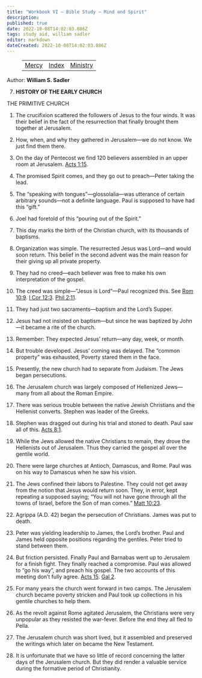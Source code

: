 ```yaml
---
title: "Workbook VI — Bible Study — Mind and Spirit"
description: 
published: true
date: 2022-10-08T14:02:03.086Z
tags: study aid, william sadler
editor: markdown
dateCreated: 2022-10-08T14:02:03.086Z
---
```


<figure class="table chapter-navigator">
	<table>
		<tbody>
		<tr>
			<td><a href="/en/William_S_Sadler/Workbook_6_Bible_Study/Mercy">Mercy</a></td>
			<td><a href="/en/William_S_Sadler/Workbook_6_Bible_Study/Index">Index</a></td>
			<td><a href="/en/William_S_Sadler/Workbook_6_Bible_Study/Ministry">Ministry</a></td>
		</tr>
		</tbody>
	</table>
</figure>

Author: **William S. Sadler**


7. **HISTORY OF THE EARLY CHURCH**

THE PRIMITIVE CHURCH

1. The crucifixion scattered the followers of Jesus to the four winds. It was their belief in the fact of the resurrection that finally brought them together at Jerusalem.

2. How, when, and why they gathered in Jerusalem—we do not know. We just find them there.

3. On the day of Pentecost we find 120 believers assembled in an upper room at Jerusalem. [Acts 1:15](/en/Bible/Acts_of_the_Apostles/1#v15).

4. The promised Spirit comes, and they go out to preach—Peter taking the lead.

5. The “speaking with tongues”—glossolalia—was utterance of certain arbitrary sounds—not a definite language. Paul is supposed to have had this “gift.”

6. Joel had foretold of this “pouring out of the Spirit.”

7. This day marks the birth of the Christian church, with its thousands of baptisms.

8. Organization was simple. The resurrected Jesus was Lord—and would soon return. This belief in the second advent was the main reason for their giving up all private property.

9. They had no creed—each believer was free to make his own interpretation of the gospel.

10. The creed was simple—”Jesus is Lord”—Paul recognized this. See [Rom 10:9](/en/Bible/Romans/10#v9). [I Cor 12:3](/en/Bible/1_Corinthians/12#v3). [Phil 2:11](/en/Bible/Philippians/2#v11).

11. They had just two sacraments—baptism and the Lord’s Supper.

12. Jesus had not insisted on baptism—but since he was baptized by John—it became a rite of the church.

13. Remember: They expected Jesus’ return—any day, week, or month.

14. But trouble developed. Jesus’ coming was delayed. The “common property” was exhausted, Poverty stared them in the face.

15. Presently, the new church had to separate from Judaism. The Jews began persecutions.

16. The Jerusalem church was largely composed of Hellenized Jews—many from all about the Roman Empire.

17. There was serious trouble between the native Jewish Christians and the Hellenist converts. Stephen was leader of the Greeks.

18. Stephen was dragged out during his trial and stoned to death. Paul saw all of this. [Acts 8:1](/en/Bible/Acts_of_the_Apostles/8#v1).

19. While the Jews allowed the native Christians to remain, they drove the Hellenists out of Jerusalem. Thus they carried the gospel all over the gentile world.

20. There were large churches at Antioch, Damascus, and Rome. Paul was on his way to Damascus when he saw his vision.

21. The Jews confined their labors to Palestine. They could not get away from the notion that Jesus would return soon. They, in error, kept repeating a supposed saying; “You will not have gone through all the towns of Israel, before the Son of man comes.” [Matt 10:23](/en/Bible/Matthew/10#v23).

22. Agrippa (A.D. 42) began the persecution of Christians. James was put to death.

23. Peter was yielding leadership to James, the Lord’s brother. Paul and James held opposite positions regarding the gentiles. Peter tried to stand between them.

24. But friction persisted. Finally Paul and Barnabas went up to Jerusalem for a finish fight. They finally reached a compromise. Paul was allowed to “go his way”, and preach his gospel. The two accounts of this meeting don’t fully agree. [Acts 15](/en/Bible/Acts_of_the_Apostles/15.htm). [Gal 2](/en/Bible/Galatians/2.htm).

25. For many years the church went forward in two camps. The Jerusalem church became poverty stricken and Paul took up collections in his gentile churches to help them.

26. As the revolt against Rome agitated Jerusalem, the Christians were very unpopular as they resisted the war-fever. Before the end they all fled to Pella.

27. The Jerusalem church was short lived, but it assembled and preserved the writings which later on became the New Testament.

28. It is unfortunate that we have so little of record concerning the latter days of the Jerusalem church. But they did render a valuable service during the formative period of Christianity.


<br>

